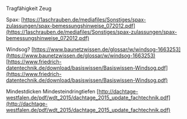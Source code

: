  Tragfähigkeit Zeug

Spax: [https://1aschrauben.de/mediafiles/Sonstiges/spax-zulassungen/spax-bemessungshinweise_072012.pdf](https://1aschrauben.de/mediafiles/Sonstiges/spax-zulassungen/spax-bemessungshinweise_072012.pdf)

Windsog? [https://www.baunetzwissen.de/glossar/w/windsog-1663253](https://www.baunetzwissen.de/glossar/w/windsog-1663253)   [https://www.friedrich-datentechnik.de/download/basiswissen/Basiswissen-Windsog.pdf](https://www.friedrich-datentechnik.de/download/basiswissen/Basiswissen-Windsog.pdf)

Mindestdicken Mindesteindringtiefen [http://dachtage-westfalen.de/pdf/wdt_2015/dachtage_2015_update_fachtechnik.pdf](http://dachtage-westfalen.de/pdf/wdt_2015/dachtage_2015_update_fachtechnik.pdf)


